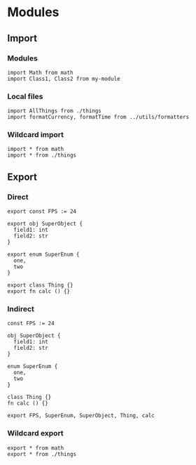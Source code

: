 # Modules

## Import

### Modules
```the
import Math from math
import Class1, Class2 from my-module
```

### Local files
```the
import AllThings from ./things
import formatCurrency, formatTime from ../utils/formatters
```

### Wildcard import
```the
import * from math
import * from ./things
```

## Export

### Direct
```the
export const FPS := 24

export obj SuperObject {
  field1: int
  field2: str
}

export enum SuperEnum {
  one,
  two
}

export class Thing {}
export fn calc () {}
```

### Indirect
```the
const FPS := 24

obj SuperObject {
  field1: int
  field2: str
}

enum SuperEnum {
  one,
  two
}

class Thing {}
fn calc () {}

export FPS, SuperEnum, SuperObject, Thing, calc
```

### Wildcard export
```the
export * from math
export * from ./things
```
